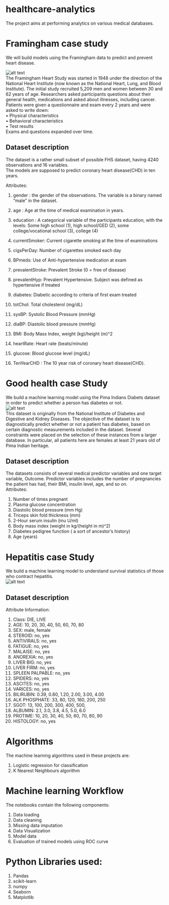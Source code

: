 # healthcare-analytics
The project aims at performing analytics on various medical databases.
# Framingham case study
We will build models using the Framingham data to predict and prevent heart disease. <br />

![alt text](https://www.the-dermatologist.com/sites/default/files/issues/Screen%2BShot%2B2014-10-24%2Bat%2B5.57.37%2BPM.png)<br />
The Framingham Heart Study was started in 1948 under the direction of the National Heart Institute (now known as the National Heart, Lung, and Blood Institute). The initial study recruited 5,209 men and women between 30 and 62 years of age. Researchers asked participants questions about their general health, medications and asked about illnesses, including cancer.<br />
Patients were given a questionnaire and exam every 2 years and were asked to write down:<br />
• Physical characteristics<br />
• Behavioral characteristics<br />
• Test results<br />
Exams and questions expanded over time.<br />
## Dataset description
The dataset is a rather small subset of possible FHS dataset, having 4240 observations and 16 variables. <br />  The models are supposed to predict coronary heart disease(CHD) in ten years.

Attributes:
1. gender : the gender of the observations. The variable is a binary named “male” in the dataset.
2. age : Age at the time of medical examination in years.
3. education : A categorical variable of the participants education, with the levels: Some high school (1), high school/GED (2), some college/vocational school (3), college (4)

4. currentSmoker: Current cigarette smoking at the time of examinations
5. cigsPerDay: Number of cigarettes smoked each day

6. BPmeds: Use of Anti-hypertensive medication at exam
7. prevalentStroke: Prevalent Stroke (0 = free of disease)
8. prevalentHyp: Prevalent Hypertensive. Subject was defined as hypertensive if treated
9. diabetes: Diabetic according to criteria of first exam treated

10. totChol: Total cholesterol (mg/dL)
11. sysBP: Systolic Blood Pressure (mmHg)
12. diaBP: Diastolic blood pressure (mmHg)
13. BMI: Body Mass Index, weight (kg)/height (m)^2
14. heartRate: Heart rate (beats/minute)
15. glucose: Blood glucose level (mg/dL)
16. TenYearCHD : The 10 year risk of coronary heart disease(CHD).
# Good health case Study

We build a machine learning model using the Pima Indians Diabets dataset in order to predict whether a person has diabetes or not.<br />
![alt text](https://img.webmd.com/dtmcms/live/webmd/consumer_assets/site_images/article_thumbnails/quizzes/type2_diabetes_rmq/493x335_type2_diabetes_rmq.jpg?resize=400px:*&output-quality=50)<br />
This dataset is originally from the National Institute of Diabetes and Digestive and Kidney Diseases. The objective of the dataset is to diagnostically predict whether or not a patient has diabetes, based on certain diagnostic measurements included in the dataset. Several constraints were placed on the selection of these instances from a larger database. In particular, all patients here are females at least 21 years old of Pima Indian heritage.<br />

## Dataset description
The datasets consists of several medical predictor variables and one target variable, Outcome. Predictor variables includes the number of pregnancies the patient has had, their BMI, insulin level, age, and so on.<br />
Attributes:
1. Number of times pregnant
2. Plasma glucose concentration
3. Diastolic blood pressure (mm Hg)
4. Triceps skin fold thickness (mm)
5. 2-Hour serum insulin (mu U/ml)
6. Body mass index (weight in kg/(height in m)^2)
7. Diabetes pedigree function ( a sort of ancestor’s history)
8. Age (years)

# Hepatitis case Study
We build a machine learning model to understand survival statistics of those who contract hepatitis.<br />
![alt text](https://www.news-medical.net/image.axd?picture=2017%2F9%2Fshutterstock_463602482.jpg)

## Dataset description
Attribute Information:
1. Class: DIE, LIVE
2. AGE: 10, 20, 30, 40, 50, 60, 70, 80
3. SEX: male, female
4. STEROID: no, yes
5. ANTIVIRALS: no, yes
6. FATIGUE: no, yes
7. MALAISE: no, yes
8. ANOREXIA: no, yes
9. LIVER BIG: no, yes
10. LIVER FIRM: no, yes
11. SPLEEN PALPABLE: no, yes
12. SPIDERS: no, yes
13. ASCITES: no, yes
14. VARICES: no, yes
15. BILIRUBIN: 0.39, 0.80, 1.20, 2.00, 3.00, 4.00
16. ALK PHOSPHATE: 33, 80, 120, 160, 200, 250
17. SGOT: 13, 100, 200, 300, 400, 500,
18. ALBUMIN: 2.1, 3.0, 3.8, 4.5, 5.0, 6.0
19. PROTIME: 10, 20, 30, 40, 50, 60, 70, 80, 90
20. HISTOLOGY: no, yes 

# Algorithms 
The machine learning algorithms used in these projects are:
<br />
  1. Logistic regression for classification<br />
  2. K Nearest Neighbours algorithm<br />

# Machine learning Workflow
The notebooks contain the following components: <br />
  1. Data loading<br />
  2. Data cleaning<br />
  3. Missing data imputation<br />
  4. Data Visualization
  5. Model data
  6. Evaluation of trained models using ROC curve
  
# Python Libraries used:
1. Pandas
2. scikit-learn
3. numpy
4. Seaborn
5. Matplotlib


